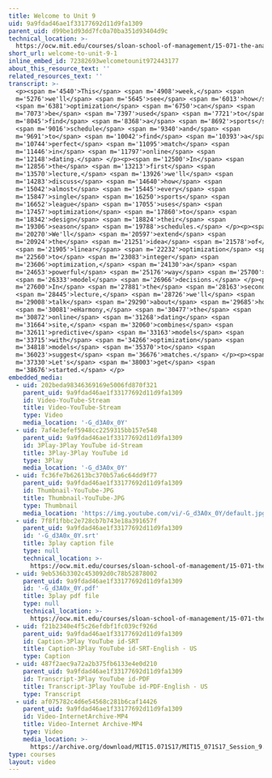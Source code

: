 ```yaml
---
title: Welcome to Unit 9
uid: 9a9fdad46ae1f33177692d11d9fa1309
parent_uid: d99be1d93dd7fc0a70ba351d93404d9c
technical_location: >-
  https://ocw.mit.edu/courses/sloan-school-of-management/15-071-the-analytics-edge-spring-2017/integer-optimization/welcome-to-unit-9/welcome-to-unit-9-1
short_url: welcome-to-unit-9-1
inline_embed_id: 72382693welcometounit972443177
about_this_resource_text: ''
related_resources_text: ''
transcript: >-
  <p><span m='4540'>This</span> <span m='4908'>week,</span> <span
  m='5276'>we'll</span> <span m='5645'>see</span> <span m='6013'>how</span>
  <span m='6381'>optimization</span> <span m='6750'>can</span> <span
  m='7073'>be</span> <span m='7397'>used</span> <span m='7721'>to</span> <span
  m='8045'>find</span> <span m='8368'>a</span> <span m='8692'>sports</span>
  <span m='9016'>schedule</span> <span m='9340'>and</span> <span
  m='9691'>to</span> <span m='10042'>find</span> <span m='10393'>a</span> <span
  m='10744'>perfect</span> <span m='11095'>match</span> <span
  m='11446'>in</span> <span m='11797'>online</span> <span
  m='12148'>dating.</span> </p><p><span m='12500'>In</span> <span
  m='12856'>the</span> <span m='13213'>first</span> <span
  m='13570'>lecture,</span> <span m='13926'>we'll</span> <span
  m='14283'>discuss</span> <span m='14640'>how</span> <span
  m='15042'>almost</span> <span m='15445'>every</span> <span
  m='15847'>single</span> <span m='16250'>sports</span> <span
  m='16652'>league</span> <span m='17055'>uses</span> <span
  m='17457'>optimization</span> <span m='17860'>to</span> <span
  m='18342'>design</span> <span m='18824'>their</span> <span
  m='19306'>season</span> <span m='19788'>schedules.</span> </p><p><span
  m='20270'>We'll</span> <span m='20597'>extend</span> <span
  m='20924'>the</span> <span m='21251'>idea</span> <span m='21578'>of</span>
  <span m='21905'>linear</span> <span m='22232'>optimization</span> <span
  m='22560'>to</span> <span m='23083'>integer</span> <span
  m='23606'>optimization,</span> <span m='24130'>a</span> <span
  m='24653'>powerful</span> <span m='25176'>way</span> <span m='25700'>to</span>
  <span m='26333'>model</span> <span m='26966'>decisions.</span> </p><p><span
  m='27600'>In</span> <span m='27881'>the</span> <span m='28163'>second</span>
  <span m='28445'>lecture,</span> <span m='28726'>we'll</span> <span
  m='29008'>talk</span> <span m='29290'>about</span> <span m='29685'>how</span>
  <span m='30081'>eHarmony,</span> <span m='30477'>the</span> <span
  m='30872'>online</span> <span m='31268'>dating</span> <span
  m='31664'>site,</span> <span m='32060'>combines</span> <span
  m='32611'>predictive</span> <span m='33163'>models</span> <span
  m='33715'>with</span> <span m='34266'>optimization</span> <span
  m='34818'>models</span> <span m='35370'>to</span> <span
  m='36023'>suggest</span> <span m='36676'>matches.</span> </p><p><span
  m='37330'>Let's</span> <span m='38003'>get</span> <span
  m='38676'>started.</span> </p>
embedded_media:
  - uid: 202beda98346369169e5006fd870f321
    parent_uid: 9a9fdad46ae1f33177692d11d9fa1309
    id: Video-YouTube-Stream
    title: Video-YouTube-Stream
    type: Video
    media_location: '-G_d3A0x_0Y'
  - uid: 7af4e3efef5948cc2259315bb157e548
    parent_uid: 9a9fdad46ae1f33177692d11d9fa1309
    id: 3Play-3Play YouTube id-Stream
    title: 3Play-3Play YouTube id
    type: 3Play
    media_location: '-G_d3A0x_0Y'
  - uid: fc36fe7b62613bc370b57a6c64dd9f77
    parent_uid: 9a9fdad46ae1f33177692d11d9fa1309
    id: Thumbnail-YouTube-JPG
    title: Thumbnail-YouTube-JPG
    type: Thumbnail
    media_location: 'https://img.youtube.com/vi/-G_d3A0x_0Y/default.jpg'
  - uid: 7f8f1fbbc2e728cb7b743e18a391657f
    parent_uid: 9a9fdad46ae1f33177692d11d9fa1309
    id: '-G_d3A0x_0Y.srt'
    title: 3play caption file
    type: null
    technical_location: >-
      https://ocw.mit.edu/courses/sloan-school-of-management/15-071-the-analytics-edge-spring-2017/integer-optimization/welcome-to-unit-9/welcome-to-unit-9-1/-G_d3A0x_0Y.srt
  - uid: 9eb536b3302c453092d0c78b52878002
    parent_uid: 9a9fdad46ae1f33177692d11d9fa1309
    id: '-G_d3A0x_0Y.pdf'
    title: 3play pdf file
    type: null
    technical_location: >-
      https://ocw.mit.edu/courses/sloan-school-of-management/15-071-the-analytics-edge-spring-2017/integer-optimization/welcome-to-unit-9/welcome-to-unit-9-1/-G_d3A0x_0Y.pdf
  - uid: f21b2340e4f5c26efdbf1fc039cf926d
    parent_uid: 9a9fdad46ae1f33177692d11d9fa1309
    id: Caption-3Play YouTube id-SRT
    title: Caption-3Play YouTube id-SRT-English - US
    type: Caption
  - uid: 487f2aec9a72a2b375fb6133e4e0d210
    parent_uid: 9a9fdad46ae1f33177692d11d9fa1309
    id: Transcript-3Play YouTube id-PDF
    title: Transcript-3Play YouTube id-PDF-English - US
    type: Transcript
  - uid: af075782c4d6e54568c281b6caf14426
    parent_uid: 9a9fdad46ae1f33177692d11d9fa1309
    id: Video-InternetArchive-MP4
    title: Video-Internet Archive-MP4
    type: Video
    media_location: >-
      https://archive.org/download/MIT15.071S17/MIT15_071S17_Session_9.1.01_300k.mp4
type: courses
layout: video
---
```

